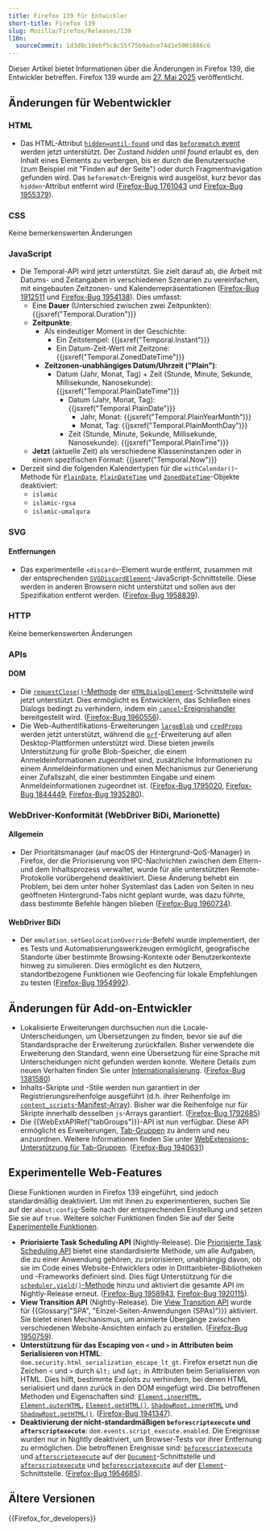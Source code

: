 ```yaml
---
title: Firefox 139 für Entwickler
short-title: Firefox 139
slug: Mozilla/Firefox/Releases/139
l10n:
  sourceCommit: 1d3d0c10ebf5c8c55f75b9adce74d1e5001866c6
---
```


Dieser Artikel bietet Informationen über die Änderungen in Firefox 139, die Entwickler betreffen.
Firefox 139 wurde am [27. Mai 2025](https://whattrainisitnow.com/release/?version=139) veröffentlicht.

## Änderungen für Webentwickler

### HTML

- Das HTML-Attribut [`hidden=until-found`](/de/docs/Web/HTML/Reference/Global_attributes/hidden#the_hidden_until_found_state) und das [`beforematch` event](/de/docs/Web/API/Element/beforematch_event) werden jetzt unterstützt.
  Der Zustand _hidden until found_ erlaubt es, den Inhalt eines Elements zu verbergen, bis er durch die Benutzersuche (zum Beispiel mit "Finden auf der Seite") oder durch Fragmentnavigation gefunden wird.
  Das `beforematch`-Ereignis wird ausgelöst, kurz bevor das `hidden`-Attribut entfernt wird ([Firefox-Bug 1761043](https://bugzil.la/1761043) und [Firefox-Bug 1955379](https://bugzil.la/1955379)).

### CSS

Keine bemerkenswerten Änderungen

### JavaScript

- Die Temporal-API wird jetzt unterstützt. Sie zielt darauf ab, die Arbeit mit Datums- und Zeitangaben in verschiedenen Szenarien zu vereinfachen, mit eingebauten Zeitzonen- und Kalenderrepräsentationen ([Firefox-Bug 1912511](https://bugzil.la/1912511) und [Firefox-Bug 1954138](https://bugzil.la/1954138)).
  Dies umfasst:
  - Eine **Dauer** (Unterschied zwischen zwei Zeitpunkten): {{jsxref("Temporal.Duration")}}
  - **Zeitpunkte**:
    - Als eindeutiger Moment in der Geschichte:
      - Ein Zeitstempel: {{jsxref("Temporal.Instant")}}
      - Ein Datum-Zeit-Wert mit Zeitzone: {{jsxref("Temporal.ZonedDateTime")}}
    - **Zeitzonen-unabhängiges Datum/Uhrzeit ("Plain")**:
      - Datum (Jahr, Monat, Tag) + Zeit (Stunde, Minute, Sekunde, Millisekunde, Nanosekunde): {{jsxref("Temporal.PlainDateTime")}}
        - Datum (Jahr, Monat, Tag): {{jsxref("Temporal.PlainDate")}}
          - Jahr, Monat: {{jsxref("Temporal.PlainYearMonth")}}
          - Monat, Tag: {{jsxref("Temporal.PlainMonthDay")}}
        - Zeit (Stunde, Minute, Sekunde, Millisekunde, Nanosekunde): {{jsxref("Temporal.PlainTime")}}
  - **Jetzt** (aktuelle Zeit) als verschiedene Klasseninstanzen oder in einem spezifischen Format: {{jsxref("Temporal.Now")}}
- Derzeit sind die folgenden Kalendertypen für die `withCalendar()`-Methode für [`PlainDate`](/de/docs/Web/JavaScript/Reference/Global_Objects/Temporal/PlainDate/withCalendar), [`PlainDateTime`](/de/docs/Web/JavaScript/Reference/Global_Objects/Temporal/PlainDateTime/withCalendar) und [`ZonedDateTime`](/de/docs/Web/JavaScript/Reference/Global_Objects/Temporal/ZonedDateTime/withCalendar)-Objekte deaktiviert:
  - `islamic`
  - `islamic-rgsa`
  - `islamic-umalqura`

### SVG

#### Entfernungen

- Das experimentelle `<discard>`-Element wurde entfernt, zusammen mit der entsprechenden [`SVGDiscardElement`](/de/docs/Web/API/SVGDiscardElement)-JavaScript-Schnittstelle.
  Diese werden in anderen Browsern nicht unterstützt und sollen aus der Spezifikation entfernt werden.
  ([Firefox-Bug 1958839](https://bugzil.la/1958839)).

### HTTP

Keine bemerkenswerten Änderungen

### APIs

#### DOM

- Die [`requestClose()`-Methode](/de/docs/Web/API/HTMLDialogElement/requestClose) der [`HTMLDialogElement`](/de/docs/Web/API/HTMLDialogElement)-Schnittstelle wird jetzt unterstützt.
  Dies ermöglicht es Entwicklern, das Schließen eines Dialogs bedingt zu verhindern, indem ein [`cancel`-Ereignishandler](/de/docs/Web/API/HTMLDialogElement/cancel_event) bereitgestellt wird.
  ([Firefox-Bug 1960556](https://bugzil.la/1960556)).
- Die Web-Authentifikations-Erweiterungen [`largeBlob`](/de/docs/Web/API/Web_Authentication_API/WebAuthn_extensions#largeblob) und [`credProps`](/de/docs/Web/API/Web_Authentication_API/WebAuthn_extensions#credprops) werden jetzt unterstützt, während die [`prf`](/de/docs/Web/API/Web_Authentication_API/WebAuthn_extensions#prf)-Erweiterung auf allen Desktop-Plattformen unterstützt wird.
  Diese bieten jeweils Unterstützung für große Blob-Speicher, die einem Anmeldeinformationen zugeordnet sind, zusätzliche Informationen zu einem Anmeldeinformationen und einen Mechanismus zur Generierung einer Zufallszahl, die einer bestimmten Eingabe und einem Anmeldeinformationen zugeordnet ist.
  ([Firefox-Bug 1795020](https://bugzil.la/1795020), [Firefox-Bug 1844449](https://bugzil.la/1844449), [Firefox-Bug 1935280](https://bugzil.la/1935280)).

### WebDriver-Konformität (WebDriver BiDi, Marionette)

#### Allgemein

- Der Prioritätsmanager (auf macOS der Hintergrund-QoS-Manager) in Firefox, der die Priorisierung von IPC-Nachrichten zwischen dem Eltern- und dem Inhaltsprozess verwaltet, wurde für alle unterstützten Remote-Protokolle vorübergehend deaktiviert. Diese Änderung behebt ein Problem, bei dem unter hoher Systemlast das Laden von Seiten in neu geöffneten Hintergrund-Tabs nicht geplant wurde, was dazu führte, dass bestimmte Befehle hängen blieben ([Firefox-Bug 1960734](https://bugzil.la/1960734)).

#### WebDriver BiDi

- Der `emulation.setGeolocationOverride`-Befehl wurde implementiert, der es Tests und Automatisierungswerkzeugen ermöglicht, geografische Standorte über bestimmte Browsing-Kontexte oder Benutzerkontexte hinweg zu simulieren. Dies ermöglicht es den Nutzern, standortbezogene Funktionen wie Geofencing für lokale Empfehlungen zu testen ([Firefox-Bug 1954992](https://bugzil.la/1954992)).

## Änderungen für Add-on-Entwickler

- Lokalisierte Erweiterungen durchsuchen nun die Locale-Unterscheidungen, um Übersetzungen zu finden, bevor sie auf die Standardsprache der Erweiterung zurückfallen. Bisher verwendete die Erweiterung den Standard, wenn eine Übersetzung für eine Sprache mit Unterscheidungen nicht gefunden werden konnte. Weitere Details zum neuen Verhalten finden Sie unter [Internationalisierung](/de/docs/Mozilla/Add-ons/WebExtensions/Internationalization#localized_string_selection). ([Firefox-Bug 1381580](https://bugzil.la/1381580))
- Inhalts-Skripte und -Stile werden nun garantiert in der Registrierungsreihenfolge ausgeführt (d.h. ihrer Reihenfolge im [`content_scripts`-Manifest-Array](/de/docs/Mozilla/Add-ons/WebExtensions/manifest.json/content_scripts)). Bisher war die Reihenfolge nur für Skripte innerhalb desselben `js`-Arrays garantiert. ([Firefox-Bug 1792685](https://bugzil.la/1792685))
- Die {{WebExtAPIRef("tabGroups")}}-API ist nun verfügbar. Diese API ermöglicht es Erweiterungen, [Tab-Gruppen](https://support.mozilla.org/en-US/kb/tab-groups) zu ändern und neu anzuordnen. Weitere Informationen finden Sie unter [WebExtensions-Unterstützung für Tab-Gruppen](https://blog.mozilla.org/addons/2025/04/30/webextensions-support-for-tab-groups/). ([Firefox-Bug 1940631](https://bugzil.la/1940631))

## Experimentelle Web-Features

Diese Funktionen wurden in Firefox 139 eingeführt, sind jedoch standardmäßig deaktiviert. Um mit ihnen zu experimentieren, suchen Sie auf der `about:config`-Seite nach der entsprechenden Einstellung und setzen Sie sie auf `true`. Weitere solcher Funktionen finden Sie auf der Seite [Experimentelle Funktionen](/de/docs/Mozilla/Firefox/Experimental_features).

- **Priorisierte Task Scheduling API** (Nightly-Release).
  Die [Priorisierte Task Scheduling API](/de/docs/Web/API/Prioritized_Task_Scheduling_API) bietet eine standardisierte Methode, um alle Aufgaben, die zu einer Anwendung gehören, zu priorisieren, unabhängig davon, ob sie im Code eines Website-Entwicklers oder in Drittanbieter-Bibliotheken und -Frameworks definiert sind.
  Dies fügt Unterstützung für die [`scheduler.yield()`-Methode](/de/docs/Web/API/Scheduler/yield) hinzu und aktiviert die gesamte API im Nightly-Release erneut.
  ([Firefox-Bug 1958943](https://bugzil.la/1958943), [Firefox-Bug 1920115](https://bugzil.la/1920115)).
- **View Transition API** (Nightly-Release).
  Die [View Transition API](/de/docs/Web/API/View_Transition_API) wurde für {{Glossary("SPA", "Einzel-Seiten-Anwendungen (SPAs)")}} aktiviert. Sie bietet einen Mechanismus, um animierte Übergänge zwischen verschiedenen Website-Ansichten einfach zu erstellen. ([Firefox-Bug 1950759](https://bugzil.la/1950759)).
- **Unterstützung für das Escaping von `<` und `>` in Attributen beim Serialisieren von HTML**: `dom.security.html_serialization_escape_lt_gt`.
  Firefox ersetzt nun die Zeichen `<` und `>` durch `&lt;` und `&gt;` in Attributen beim Serialisieren von HTML. Dies hilft, bestimmte Exploits zu verhindern, bei denen HTML serialisiert und dann zurück in den DOM eingefügt wird.
  Die betroffenen Methoden und Eigenschaften sind: [`Element.innerHTML`](/de/docs/Web/API/Element/innerHTML), [`Element.outerHTML`](/de/docs/Web/API/Element/outerHTML), [`Element.getHTML()`](/de/docs/Web/API/Element/getHTML), [`ShadowRoot.innerHTML`](/de/docs/Web/API/ShadowRoot/innerHTML) und [`ShadowRoot.getHTML()`](/de/docs/Web/API/ShadowRoot/getHTML). ([Firefox-Bug 1941347](https://bugzil.la/1941347)).
- **Deaktivierung der nicht-standardmäßigen `beforescriptexecute` und `afterscriptexecute`**: `dom.events.script_execute.enabled`.
  Die Ereignisse wurden nur in Nightly deaktiviert, um Browser-Tests vor ihrer Entfernung zu ermöglichen.
  Die betroffenen Ereignisse sind: [`beforescriptexecute`](/de/docs/Web/API/Document/beforescriptexecute_event) und [`afterscriptexecute`](/de/docs/Web/API/Document/afterscriptexecute_event) auf der [`Document`](/de/docs/Web/API/Document)-Schnittstelle und [`afterscriptexecute`](/de/docs/Web/API/Element/afterscriptexecute_event) und [`beforescriptexecute`](/de/docs/Web/API/Element/beforescriptexecute_event) auf der [`Element`](/de/docs/Web/API/Element)-Schnittstelle. ([Firefox-Bug 1954685](https://bugzil.la/1954685)).

## Ältere Versionen

{{Firefox_for_developers}}
